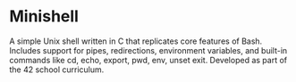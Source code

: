 # Minishell
A simple Unix shell written in C that replicates core features of Bash. Includes support for pipes, redirections, environment variables, and built-in commands like cd, echo, export,  pwd, env, unset exit. Developed as part of the 42 school curriculum.
